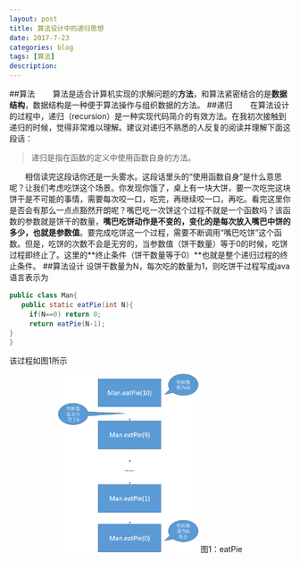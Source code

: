 ```yaml
---
layout: post
title: 算法设计中的递归思想
date: 2017-7-23
categories: blog
tags: [算法]
description: 
---
```

##算法
　　算法是适合计算机实现的求解问题的**方法**，和算法紧密结合的是**数据结构**，数据结构是一种便于算法操作与组织数据的方法。
##递归
　　在算法设计的过程中，递归（recursion）是一种实现代码简介的有效方法。在我初次接触到递归的时候，觉得非常难以理解。建议对递归不熟悉的人反复的阅读并理解下面这段话：
>递归是指在函数的定义中使用函数自身的方法。

　　相信读完这段话你还是一头雾水。这段话里头的“使用函数自身”是什么意思呢？让我们考虑吃饼这个场景。你发现你饿了，桌上有一块大饼，要一次吃完这块饼干是不可能的事情，需要每次咬一口，吃完，再继续咬一口，再吃。看完这里你是否会有那么一点点豁然开朗呢？嘴巴吃一次饼这个过程不就是一个函数吗？该函数的参数就是饼干的数量，**嘴巴吃饼动作是不变的，变化的是每次放入嘴巴中饼的多少，也就是参数值**。要完成吃饼这一个过程，需要不断调用“嘴巴吃饼”这个函数。但是，吃饼的次数不会是无穷的，当参数值（饼干数量）等于0的时候，吃饼过程即终止了。这里的**终止条件（饼干数量等于0）**也就是整个递归过程的终止条件。
##算法设计
设饼干数量为N，每次吃的数量为1，则吃饼干过程写成java语言表示为

```java
public class Man{
   public static eatPie(int N){
     if(N==0) return 0;
     return eatPie(N-1);   
}
}
```

该过程如图1所示

<center>
<img src="img\eatPie.png" width = "50%">
图1：eatPie
</center>